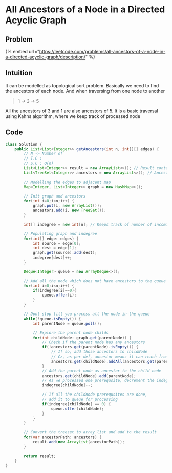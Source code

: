 # All Ancestors of a Node in a Directed Acyclic Graph

## Problem

{% embed url="https://leetcode.com/problems/all-ancestors-of-a-node-in-a-directed-acyclic-graph/description/" %}

## Intuition

It can be modelled as topological sort problem. Basically we need to find the ancestors of each node. And when traversing from one node to another

> 1 -> 3 -> 5

All the ancestors of 3 and 1 are also ancestors of 5. It is a basic traversal using Kahns algorithm, where we keep track of processed node



## Code

```java
class Solution {
    public List<List<Integer>> getAncestors(int n, int[][] edges) {
        // N -> Number of
        // T.C : 
        // S.C : O(n)
        List<List<Integer>> result = new ArrayList<>(); // Result container
        List<TreeSet<Integer>> ancestors = new ArrayList<>(); // Ancestors for a given node

        // Modelling the edges to adjacent map
        Map<Integer, List<Integer>> graph = new HashMap<>();

        // Init graph and ancestors
        for(int i=0;i<n;i++) { 
            graph.put(i, new ArrayList());
            ancestors.add(i, new TreeSet());
        }

        int[] indegree = new int[n]; // Keeps track of number of incoming nodes to current node

        // Populating graph and indegree
        for(int[] edge: edges) {
            int source = edge[0];
            int dest = edge[1];
            graph.get(source).add(dest);
            indegree[dest]++;
        }

        Deque<Integer> queue = new ArrayDeque<>();

        // Add all the node which does not have ancestors to the queue for processing 
        for(int i=0;i<n;i++) {
            if(indegree[i]==0){
                queue.offer(i);
            }
        }

        // Dont stop till you process all the node in the queue
        while(!queue.isEmpty()) {
            int parentNode = queue.poll();

            // Explore the parent node childs
            for(int childNode: graph.get(parentNode)) {
                // Check if the parent node has any ancestors
                if(!ancestors.get(parentNode).isEmpty()) {
                    // If so, add those ancestors to childNode
                    // Cz, as per def, ancestor means it can reach from any set of edges
                    ancestors.get(childNode).addAll(ancestors.get(parentNode));
                }
                // Add the parent node as ancestor to the child node
                ancestors.get(childNode).add(parentNode);
                // As we processed one prerequsite, decrement the indegree of childnode
                indegree[childNode]--;

                // If all the childnode prerequsites are done, 
                // add it to queue for processing
                if(indegree[childNode] == 0) {
                    queue.offer(childNode);
                }
            }
        }

        // Convert the treeset to array list and add to the result
        for(var ancestorPath: ancestors) {
            result.add(new ArrayList(ancestorPath));
        }

        return result;
    }
}
```

